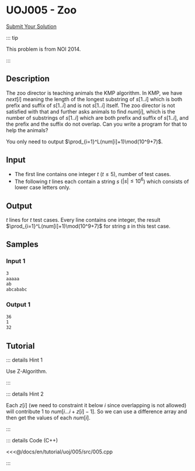 # UOJ005 - Zoo

[Submit Your Solution](http://uoj.ac/problem/5)

::: tip

This problem is from NOI 2014.

:::

## Description

The zoo director is teaching animals the KMP algorithm. In KMP, we have $next[i]$ meaning the length of the longest substring of $s[1..i]$ which is both prefix and suffix of $s[1..i]$ and is not $s[1..i]$ itself. The zoo director is not satisfied with that and further asks animals to find $num[i]$, which is the number of substrings of $s[1..i]$ which are both prefix and suffix of $s[1..i]$, and the prefix and the suffix do not overlap. Can you write a program for that to help the animals?

You only need to output $\prod_{i=1}^L(num[i]+1)\mod(10^9+7)$.

## Input

- The first line contains one integer $t$ ($t\leq5$), number of test cases.
- The following $t$ lines each contain a string $s$ ($|s|\leq10^6$) which consists of lower case letters only.

## Output

$t$ lines for $t$ test cases. Every line contains one integer, the result $\prod_{i=1}^L(num[i]+1)\mod(10^9+7)$ for string $s$ in this test case.

## Samples

### Input 1

```txt
3
aaaaa
ab
abcababc
```

### Output 1

```txt
36
1
32
```

## Tutorial

::: details Hint 1

Use Z-Algorithm.

:::

::: details Hint 2

Each $z[i]$ (we need to constraint it below $i$ since overlapping is not allowed) will contribute $1$ to $num[i\dots i+z[i]-1]$. So we can use a difference array and then get the values of each $num[i]$.

:::

::: details Code (C++)

<<<@/docs/en/tutorial/uoj/005/src/005.cpp

:::

<Utterances />
